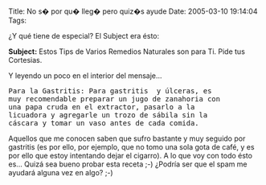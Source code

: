 Title: No s� por qu� lleg� pero quiz�s ayude
Date: 2005-03-10 19:14:04
Tags: 

<p>¿Y qué tiene de especial? El Subject era ésto:</p>
<p><b>Subject:</b> Estos Tips de Varios Remedios Naturales son para Ti. Pide tus Cortesias.</p>
<p>Y leyendo un poco en el interior del mensaje&#8230;</p>
<pre>
Para la Gastritis: Para gastritis  y úlceras, es
muy recomendable preparar un jugo de zanahoria con
una papa cruda en el extractor, pasarlo a la
licuadora y agregarle un trozo de sábila sin la
cáscara y tomar un vaso antes de cada comida.
</pre>
<p>Aquellos que me conocen saben que sufro bastante y muy seguido por gastritis (es por ello, por ejemplo, que no tomo una sola gota de café, y es por ello que estoy intentando dejar el cigarro). A lo que voy con todo ésto es&#8230; Quizá sea bueno probar esta receta ;-) ¿Podría ser que el spam me ayudará alguna vez en algo? ;-)</p>
<br/><br/>

